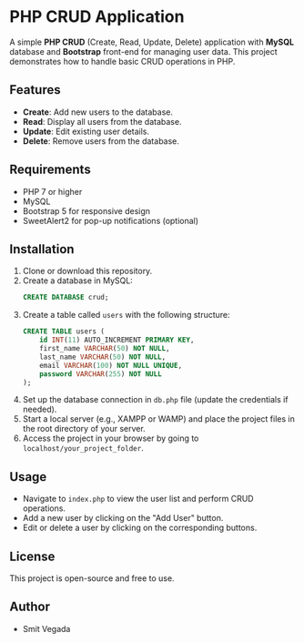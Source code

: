 # PHP CRUD Application

A simple **PHP CRUD** (Create, Read, Update, Delete) application with **MySQL** database and **Bootstrap** front-end for managing user data. This project demonstrates how to handle basic CRUD operations in PHP.

## Features
- **Create**: Add new users to the database.
- **Read**: Display all users from the database.
- **Update**: Edit existing user details.
- **Delete**: Remove users from the database.

## Requirements
- PHP 7 or higher
- MySQL
- Bootstrap 5 for responsive design
- SweetAlert2 for pop-up notifications (optional)

## Installation

1. Clone or download this repository.
2. Create a database in MySQL:
    ```sql
    CREATE DATABASE crud;
    ```
3. Create a table called `users` with the following structure:
    ```sql
    CREATE TABLE users (
        id INT(11) AUTO_INCREMENT PRIMARY KEY,
        first_name VARCHAR(50) NOT NULL,
        last_name VARCHAR(50) NOT NULL,
        email VARCHAR(100) NOT NULL UNIQUE,
        password VARCHAR(255) NOT NULL
    );
    ```
4. Set up the database connection in `db.php` file (update the credentials if needed).
5. Start a local server (e.g., XAMPP or WAMP) and place the project files in the root directory of your server.
6. Access the project in your browser by going to `localhost/your_project_folder`.

## Usage

- Navigate to `index.php` to view the user list and perform CRUD operations.
- Add a new user by clicking on the "Add User" button.
- Edit or delete a user by clicking on the corresponding buttons.

## License
This project is open-source and free to use.

## Author
- Smit Vegada
